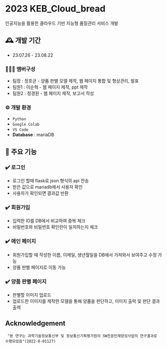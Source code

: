 # 2023 KEB_Cloud_bread
인공지능을 활용한 클라우드 기반 지능형 품질관리 서비스 개발

## 🕰️ 개발 기간
* 23.07.26 - 23.08.22

### 🧑‍🤝‍🧑 맴버구성
 - 팀장  : 정호균 - 양품 판별 모델 제작, 웹 페이지 통합 및 형상관리, 발표
 - 팀원1 : 이순혁 - 웹 페이지 제작, ppt 제작
 - 팀원2 : 정경원 - 웹 페이지 제작, 보고서 작성

### ⚙️ 개발 환경
- `Python`
- `Google Colab`
- `VS Code`
- **Database** : mariaDB

## 📌 주요 기능
### ✔️ 로그인 
 - 로그인 할때 flask로 json 형식의 api 전송
 - 받은 값으로 mariadb에서 사용자 확인
 - 사용자가 확인되면 결과값 반환

### ✔️ 회원가입
 - 입력한 ID를 DB에서 비교하여 중복 체크
 - 비밀번호와 비밀번호 확인란이 일치하는지 체크

### ✔️ 메인 페이지
 - 회원가입할 때 작성한 이름, 이메일, 생년월일을 DB에서 가져와서 보여주고 수정 가능
 - 양품 판별 페이지로 이동 가능

### ✔️ 양품 판별 페이지
 - 판별할 이미지 업로드
 - 업로드한 이미지를 제작한 모델을 통해 양품을 판단하고, 이미지 출력 및 판단 결과 출력

## Acknowledgement
```
 "본 연구는 과학기술정보통신부 및 정보통신기획평가원의 SW전문인재양성사업의 연구결과로 수행되었음"(2022-0-01127) 
```
